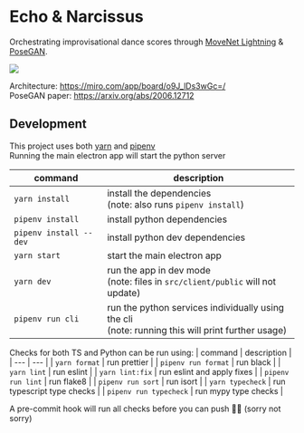 # Echo & Narcissus

Orchestrating improvisational dance scores through [MoveNet Lightning](https://tfhub.dev/google/tfjs-model/movenet/singlepose/lightning/3) & [PoseGAN](https://github.com/AliaksandrSiarohin/pose-gan).

![](https://upload.wikimedia.org/wikipedia/commons/9/9c/John_William_Waterhouse_-_Echo_and_Narcissus_-_Google_Art_Project.jpg)

Architecture: https://miro.com/app/board/o9J_lDs3wGc=/ \
PoseGAN paper: https://arxiv.org/abs/2006.12712

## Development

This project uses both [yarn](https://yarnpkg.com/) and [pipenv](https://pipenv.pypa.io/) \
Running the main electron app will start the python server

| command | description |
| --- | --- |
| `yarn install` | install the dependencies<br>(note: also runs `pipenv install`) |
| `pipenv install` | install python dependencies |
| `pipenv install --dev` | install python dev dependencies |
| `yarn start` | start the main electron app |
| `yarn dev`   | run the app in dev mode<br>(note: files in `src/client/public` will not update) |
| `pipenv run cli` | run the python services individually using the cli <br> (note: running this will print further usage) |

Checks for both TS and Python can be run using:
| command | description |
| --- | --- |
| `yarn format` | run prettier |
| `pipenv run format` | run black |
| `yarn lint` | run eslint |
| `yarn lint:fix` | run eslint and apply fixes |
| `pipenv run lint` | run flake8 |
| `pipenv run sort` | run isort |
| `yarn typecheck` | run typescript type checks |
| `pipenv run typecheck` | run mypy type checks |

A pre-commit hook will run all checks before you can push 🤷‍♀️ (sorry not sorry)
